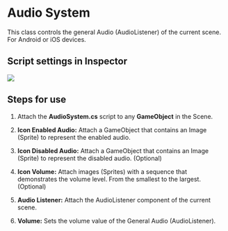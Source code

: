 # Audio System
This class controls the general Audio (AudioListener) of the current scene.
For Android or iOS devices.

## Script settings in Inspector
<img src="../master/Example.png">

## Steps for use
1. Attach the **AudioSystem.cs** script to any **GameObject** in the Scene.

2. **Icon Enabled Audio:** Attach a GameObject that contains an Image (Sprite) to represent the enabled audio.

3. **Icon Disabled Audio:** Attach a GameObject that contains an Image (Sprite) to represent the disabled audio. (Optional)

4. **Icon Volume:** Attach images (Sprites) with a sequence that demonstrates the volume level. From the smallest to the largest. (Optional)

5. **Audio Listener:** Attach the AudioListener component of the current scene.

6. **Volume:** Sets the volume value of the General Audio (AudioListener).
